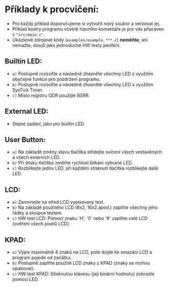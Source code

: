 # Příklady k procvičení:
  - Pro každý příklad doporučujeme si vytvořit nový soubor a verzovat jej.
  - Příklad kostry programu včetně hlavního komentáře je pro vás připraven v `"src/main.c"`.
  - Ukázkové zdrojové kódy (`examples/example_***.c`) **neměňte**, ani nemažte, slouží jako jednoduché HW testy periférií.

## Builtin LED:
  - `a)` Postupně rozsviťte a následně zhasněte všechny LED s využitím obyčejné funkce pro pozdržení programu.
  - `b)` Postupně rozsviťte a následně zhasněte všechny LED s využitím SysTick Timer.
  - `c)` Místo registru ODR použijte BSRR.

## External LED:
  - Stejné zadání, jako pro builtin LED.

## User Button:
  - `a)` Na základě změny stavu tlačítka střídejte svícení všech vestavěných a všech externích LED.
  - `b)` Při stisku tlačítka změňte rychlost blikání vybrané LED.
  - `c)` Rozblikejte jednu LED, při každém stisknutí tlačítka rozblikejte další LED.
  
## LCD:
  - `a)` Zarovnejte na střed LCD vypisovaný text.
  - `b)` Na základě použitého LCD (8x2, 16x2 apod.) zaplňte všechny jeho řádky a sloupce textem.
  - `c)` HW test LCD: Pomocí znaku 'H', '0' nebo '#' zaplňte celé LCD (ověření všech pixelů LCD).
  
## KPAD:
  - `a)` Výpis maximálně 4 znaků na LCD, poté dojde ke smazání LCD a program pojede od začátku.
  - `b)` Postupně zaplňte použité LCD znaky z KPAD (znaky se mohou opakovat).
  - `c)` HW test KPAD: Stisknutou klávesu (její binární hodnotu) zobrazte pomocí LED.
